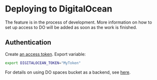 # Deploying to DigitalOcean

The feature is in the process of development. More information on how to set up access to DO will be added as soon as the work is finished.

## Authentication

Create [an access token](https://www.digitalocean.com/docs/apis-clis/api/create-personal-access-token/).
Export variable:

```bash
export DIGITALOCEAN_TOKEN="MyToken"
```

For details on using DO spaces bucket as a backend, see [here](https://www.digitalocean.com/community/questions/spaces-as-terraform-backend).
